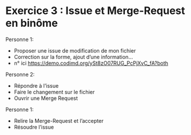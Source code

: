 # Exercice 3 : Issue et Merge-Request en binôme 

Personne 1: 
- Proposer une issue de modification de mon fichier 
- Correction sur la  forme, ajout d’une information…
- n° ici https://demo.codimd.org/ySt8zO07RUG_PcPjXvC_fA?both


Personne 2: 
- Répondre à l’issue 
- Faire le changement sur le fichier
- Ouvrir une Merge Request


Personne 1: 
- Relire la Merge-Request et l’accepter 
- Résoudre l’issue
